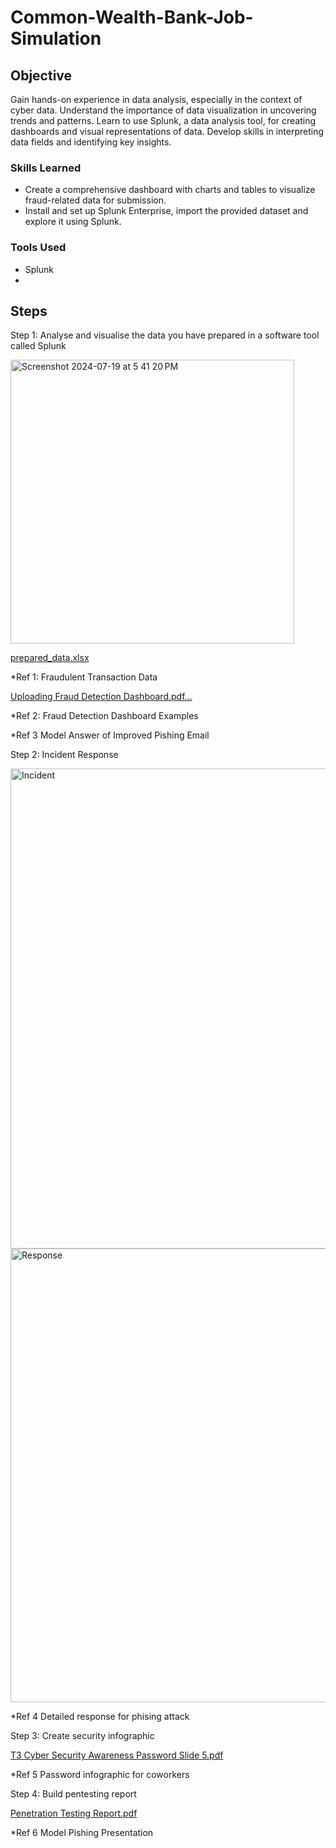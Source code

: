 # Common-Wealth-Bank-Job-Simulation

## Objective

Gain hands-on experience in data analysis, especially in the context of cyber data. Understand the importance of data visualization in uncovering trends and patterns. Learn to use Splunk, a data analysis tool, for creating dashboards and visual representations of data. Develop skills in interpreting data fields and identifying key insights.


### Skills Learned

- Create a comprehensive dashboard with charts and tables to visualize fraud-related data for submission.
- Install and set up Splunk Enterprise, import the provided dataset and explore it using Splunk.



### Tools Used
- Splunk
- 

## Steps

Step 1: Analyse and visualise the data you have prepared in a software tool called Splunk

<img width="454" alt="Screenshot 2024-07-19 at 5 41 20 PM" src="https://github.com/user-attachments/assets/5b648cdf-96f9-49bd-9318-a4551c2b5565">

[prepared_data.xlsx](https://github.com/user-attachments/files/16317559/prepared_data.xlsx)

*Ref 1: Fraudulent Transaction Data 

[Uploading Fraud Detection Dashboard.pdf…]()



*Ref 2: Fraud Detection Dashboard Examples



*Ref 3 Model Answer of Improved Pishing Email





Step 2:  Incident Response

<img width="768" alt="Incident" src="https://github.com/user-attachments/assets/814c3dca-1e53-4ae1-a3c5-aa536f95e37f">

<img width="726" alt="Response" src="https://github.com/user-attachments/assets/61a9c758-9c61-456f-a312-dce87de73a19">


*Ref 4 Detailed response for phising attack



Step 3: Create security infographic

[T3 Cyber Security Awareness Password Slide 5.pdf](https://github.com/user-attachments/files/16317721/T3.Cyber.Security.Awareness.Password.Slide.5.pdf)

*Ref 5 Password infographic for coworkers


Step 4: Build pentesting report

[Penetration Testing Report.pdf](https://github.com/user-attachments/files/16317723/Penetration.Testing.Report.pdf)


*Ref 6 Model Pishing Presentation
